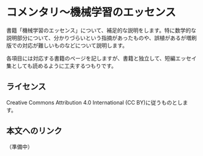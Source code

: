 # コメンタリ〜機械学習のエッセンス

書籍「機械学習のエッセンス」について、補足的な説明をします。特に数学的な説明部分について、分かりづらいという指摘があったものや、誤植があるが増刷版での対応が難しいものなどについて説明します。

各項目には対応する書籍のページを記しますが、書籍と独立して、短編エッセイ集としても読めるように工夫するつもりです。

## ライセンス

Creative Commons Attribution 4.0 International (CC BY)に従うものとします。

## 本文へのリンク
（準備中）
